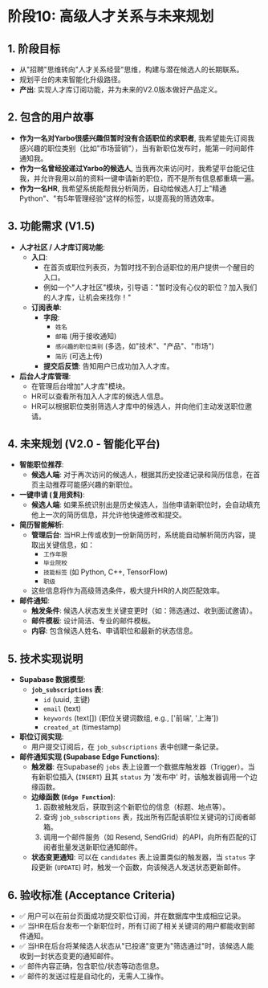 # 阶段10: 高级人才关系与未来规划

## 1. 阶段目标
- 从"招聘"思维转向"人才关系经营"思维，构建与潜在候选人的长期联系。
- 规划平台的未来智能化升级路径。
- **产出**: 实现人才库订阅功能，并为未来的V2.0版本做好产品定义。

## 2. 包含的用户故事
- **作为一名对Yarbo很感兴趣但暂时没有合适职位的求职者**, 我希望能先订阅我感兴趣的职位类别（比如"市场营销"），当有新职位发布时，能第一时间邮件通知我。
- **作为一名曾经投递过Yarbo的候选人**, 当我再次来访问时，我希望平台能记住我，并允许我用以前的资料一键申请新的职位，而不是所有信息都重填一遍。
- **作为一名HR**, 我希望系统能帮我分析简历，自动给候选人打上"精通Python"、"有5年管理经验"这样的标签，以提高我的筛选效率。

## 3. 功能需求 (V1.5)
- **人才社区 / 人才库订阅功能**:
    - **入口**:
        - 在首页或职位列表页，为暂时找不到合适职位的用户提供一个醒目的入口。
        - 例如一个"人才社区"模块，引导语："暂时没有心仪的职位？加入我们的人才库，让机会来找你！"
    - **订阅表单**:
        - **字段**:
            - `姓名`
            - `邮箱` (用于接收通知)
            - `感兴趣的职位类别` (多选，如"技术"、"产品"、"市场")
            - `简历` (可选上传)
        - **提交后反馈**: 告知用户已成功加入人才库。
- **后台人才库管理**:
    - 在管理后台增加"人才库"模块。
    - HR可以查看所有加入人才库的候选人信息。
    - HR可以根据职位类别筛选人才库中的候选人，并向他们主动发送职位邀请。

## 4. 未来规划 (V2.0 - 智能化平台)
- **智能职位推荐**:
    - **候选人端**: 对于再次访问的候选人，根据其历史投递记录和简历信息，在首页主动推荐可能感兴趣的新职位。
- **一键申请 (复用资料)**:
    - **候选人端**: 如果系统识别出是历史候选人，当他申请新职位时，会自动填充他上一次的简历信息，并允许他快速修改和提交。
- **简历智能解析**:
    - **管理后台**: 当HR上传或收到一份新简历时，系统能自动解析简历内容，提取出关键信息，如：
        - `工作年限`
        - `毕业院校`
        - `技能标签` (如 Python, C++, TensorFlow)
        - `职级`
    - 这些信息将作为高级筛选条件，极大提升HR的人岗匹配效率。
- **邮件通知**:
    - **触发条件**: 候选人状态发生关键变更时（如：筛选通过、收到面试邀请）。
    - **邮件模板**: 设计简洁、专业的邮件模板。
    - **内容**: 包含候选人姓名、申请职位和最新的状态信息。

## 5. 技术实现说明
- **Supabase 数据模型**:
    - **`job_subscriptions` 表**:
        - `id` (uuid, 主键)
        - `email` (text)
        - `keywords` (text[]) (职位关键词数组, e.g., ['前端', '上海'])
        - `created_at` (timestamp)
- **职位订阅实现**:
    - 用户提交订阅后，在 `job_subscriptions` 表中创建一条记录。
- **邮件通知实现 (Supabase Edge Functions)**:
    - **触发器**: 在Supabase的 `jobs` 表上设置一个数据库触发器（Trigger）。当有新职位插入 (`INSERT`) 且其 `status` 为 '发布中' 时，该触发器调用一个边缘函数。
    - **边缘函数 (`Edge Function`)**:
        1.  函数被触发后，获取到这个新职位的信息（标题、地点等）。
        2.  查询 `job_subscriptions` 表，找出所有匹配该职位关键词的订阅者邮箱。
        3.  调用一个邮件服务（如 Resend, SendGrid）的API，向所有匹配的订阅者批量发送新职位通知邮件。
    - **状态变更通知**: 可以在 `candidates` 表上设置类似的触发器，当 `status` 字段更新 (`UPDATE`) 时，触发一个函数，向该候选人发送状态更新邮件。

## 6. 验收标准 (Acceptance Criteria)
- ✅ 用户可以在前台页面成功提交职位订阅，并在数据库中生成相应记录。
- ✅ 当HR在后台发布一个新职位时，所有订阅了相关关键词的用户都能收到邮件通知。
- ✅ 当HR在后台将某候选人状态从"已投递"变更为"筛选通过"时，该候选人能收到一封状态变更的通知邮件。
- ✅ 邮件内容正确，包含职位/状态等动态信息。
- ✅ 邮件的发送过程是自动化的，无需人工操作。 